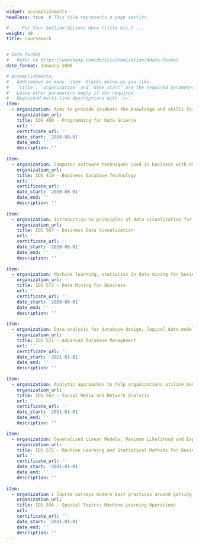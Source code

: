 ```yaml
---
widget: accomplishments
headless: true  # This file represents a page section.

# ... Put Your Section Options Here (title etc.) ...
weight: 40
title: Coursework


# Date format
#   Refer to https://wowchemy.com/docs/customization/#date-format
date_format: January 2006

# Accomplishments.
#   Add/remove as many `item` blocks below as you like.
#   `title`, `organization` and `date_start` are the required parameters.
#   Leave other parameters empty if not required.
#   Begin/end multi-line descriptions with `>-`.
item:
  - organization: Aims to provide students the knowledge and skills for designing and developing data science applications in various business areas, using a language such as Python. Focuses on programming constructs and use of functions and packages.
    organization_url:
    title: IDS 400 - Programming for Data Science
    url: ''
    certificate_url: ''
    date_start: '2020-08-01'
    date_end: ''
    description: ''
    
item: 
  - organization: Computer software techniques used in business with emphasis on information management and database management systems. Data management and analysis. Major types of database management systems, query languages.
    organization_url:
    title: IDS 410 - Business Database Technology
    url: ''
    certificate_url: ''
    date_start: '2020-08-01'
    date_end: ''
    description: ''
    
item:
  - organization: Introduction to principles of data visualization for business and the optimal presentation of analytics results. 
    organization_url:
    title: IDS 567 - Business Data Visualization
    url: ''
    certificate_url: ''
    date_start: '2020-08-01'
    date_end: ''
    description: ''
    
item:
  - organization: Machine learning, statistics in data mining for business insights. Prediction, classification, trees, random forests, boosting, clustering, regularization, SVM, recommender systems, neural nets, text mining. Application to varied business contexts.
    organization_url:
    title: IDS 572 - Data Mining for Business
    url: ''
    certificate_url: ''
    date_start: '2020-08-01'
    date_end: ''
    description: ''
    
item:
  - organization: Data analysis for database design; logical data modeling, transaction modeling; implementation models; physical database design; database tuning and performance evaluation; database decomposition; distributed database; database security. 
    organization_url:
    title: IDS 521 - Advanced Database Management
    url: ''
    certificate_url: ''
    date_start: '2021-01-01'
    date_end: ''
    description: ''
    
item:    
  - organization: Analytic approaches to help organizations utilize massive social media data for making informed business decisions; sentiment identification; social network analysis; customer behavior analysis, social advertising using machine learning methods.
    organization_url:
    title: IDS 564 - Social Media and Network Analysis
    url: ''
    certificate_url: ''
    date_start: '2021-01-01'
    date_end: ''
    description: ''

item:
  - organization: Generalized Linear Models; Maximum Likelihood and Expectation Maximization; Sampling; Factor Analysis; Support Vector Machines; Random Forests; Boosting; Time Series Analysis; Sampling and Optimization. 
    organization_url:
    title: IDS 575 - Machine Learning and Statistical Methods for Business Analytics
    url: ''
    certificate_url: ''
    date_start: '2021-01-01'
    date_end: ''
    description: ''
    
item:    
  - organization : Course surveys modern best practices around getting machine learning models into production. Students will gain a better understanding of strategies for model management, monitoring and deployment. We will also intertwine these topics with online experimentation techniques (A/B testing) and software engineering ideas such as version control, containerization, and continuous integration or continuous deployment.
    organization_url:
    title: IDS 594 - Special Topics: Machine Learning Operations
    url: ''
    certificate_url: ''
    date_start: '2021-01-01'
    date_end: ''
    description: ''
---
```


